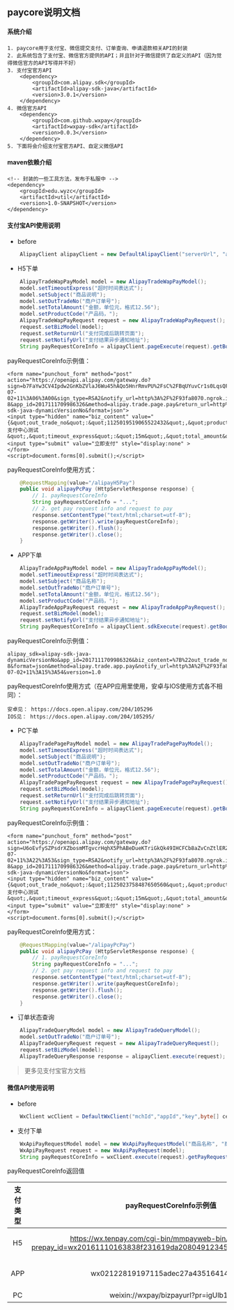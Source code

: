 ## paycore说明文档

#### 系统介绍

	1. paycore用于支付宝、微信提交支付、订单查询、申请退款相关API的封装
	2. 此系统包含了支付宝、微信官方提供的API；并且针对于微信提供了自定义的API（因为觉得微信官方的API写得并不好）
	3. 支付宝官方API
        <dependency>
            <groupId>com.alipay.sdk</groupId>
            <artifactId>alipay-sdk-java</artifactId>
            <version>3.0.1</version>
        </dependency>
	4. 微信官方API
		<dependency>
            <groupId>com.github.wxpay</groupId>
            <artifactId>wxpay-sdk</artifactId>
            <version>0.0.3</version>
        </dependency>
	5. 下面将会介绍支付宝官方API、自定义微信API

#### maven依赖介绍

	<!-- 封装的一些工具方法，发布于私服中 -->
    <dependency>
        <groupId>edu.wyzc</groupId>
        <artifactId>util</artifactId>
        <version>1.0-SNAPSHOT</version>
    </dependency>

#### 支付宝API使用说明

* before
```java
    AlipayClient alipayClient = new DefaultAlipayClient("serverUrl", "appId", "privateKey","format","charset","alipayPublicKey", "signType","proxyHost", "proxyPort");
```

* H5下单
```java
    AlipayTradeWapPayModel model = new AlipayTradeWapPayModel();
    model.setTimeoutExpress("超时时间表达式");
    model.setSubject("商品说明");
    model.setOutTradeNo("商户订单号");
    model.setTotalAmount("金额，单位元，格式12.56");
    model.setProductCode("产品码，");
    AlipayTradeWapPayRequest request = new AlipayTradeWapPayRequest();
    request.setBizModel(model);
    request.setReturnUrl("支付完成后跳转页面");
    request.setNotifyUrl("支付结果异步通知地址");
    String payRequestCoreInfo = alipayClient.pageExecute(request).getBody();
```
payRequestCoreInfo示例值：
```
<form name="punchout_form" method="post" action="https://openapi.alipay.com/gateway.do?sign=b7FaYw3CV4Ipdw2GnKbZVlaJ6Wu45hAQo5HnrRmvPU%2FsC%2FBqUYuvCr1s0LqsQFbMDGppXaPtI34NGDXs%2FlTcT4%2BHaVdKOTi3VXkrjYaQ79gr2qLsqLcDVsvnLojDJ7l0Z5u%2Bg3g%2B%2FG%2B77fnF4xNqhB6bPm%2FKeoaxg0NLFRAprwjYNEIyLk55u6ktcAEfK5k0jrJDtyHLqIAIaNPErfTrGS0OPF%2Fyx4Px7f4qipaJiloZE7gMOWp4h74ZVUD8d0outrbW5y74BgryD%2Bu%2BCNvGjY%2BV0kHXWrhJ5TaT7IOU%2BEqna3UkhiS011ih8KFAt2TBdxf3I9PKwNOZ6Iuv1Fc0OQ%3D%3D&timestamp=2018-07-02+11%3A06%3A00&sign_type=RSA2&notify_url=http%3A%2F%2F93fa8070.ngrok.io%2FalipayPayNotify&charset=UTF-8&app_id=2017111709986326&method=alipay.trade.page.pay&return_url=http%3A%2F%2Fwww.baidu.com&version=1.0&alipay_sdk=alipay-sdk-java-dynamicVersionNo&format=json">
<input type="hidden" name="biz_content" value="{&quot;out_trade_no&quot;:&quot;1125019519065522432&quot;,&quot;product_code&quot;:&quot;FAST_INSTANT_TRADE_PAY&quot;,&quot;subject&quot;:&quot;支付中心测试&quot;,&quot;timeout_express&quot;:&quot;15m&quot;,&quot;total_amount&quot;:&quot;0.01&quot;}">
<input type="submit" value="立即支付" style="display:none" >
</form>
<script>document.forms[0].submit();</script>
```
payRequestCoreInfo使用方式：
```java
    @RequestMapping(value="/alipayH5Pay")
    public void alipayPcPay (HttpServletResponse response) {
        // 1. payRequestCoreInfo
        String payRequestCoreInfo = "...";
        // 2. get pay request info and request to pay
        response.setContentType("text/html;charset=utf-8");
        response.getWriter().write(payRequestCoreInfo);
        response.getWriter().flush();
        response.getWriter().close();
    }
```

* APP下单
``` java
    AlipayTradeAppPayModel model = new AlipayTradeAppPayModel();
    model.setTimeoutExpress("超时时间表达式");
    model.setSubject("商品名称");
    model.setOutTradeNo("商户订单号");
    model.setTotalAmount("金额，单位元，格式12.56");
    model.setProductCode("产品码，");
    AlipayTradeAppPayRequest request = new AlipayTradeAppPayRequest();
    request.setBizModel(model);
    request.setNotifyUrl("支付结果异步通知地址");
    String payRequestCoreInfo = alipayClient.sdkExecute(request).getBody();
```
payRequestCoreInfo示例值：
```
alipay_sdk=alipay-sdk-java-dynamicVersionNo&app_id=2017111709986326&biz_content=%7B%22out_trade_no%22%3A%221125022030967079168%22%2C%22product_code%22%3A%22QUICK_MSECURITY_PAY%22%2C%22subject%22%3A%22%E6%94%AF%E4%BB%98%E4%B8%AD%E5%BF%83%E6%B5%8B%E8%AF%95%22%2C%22timeout_express%22%3A%2215m%22%2C%22total_amount%22%3A%220.01%22%7D&charset=UTF-8&format=json&method=alipay.trade.app.pay&notify_url=http%3A%2F%2F93fa8070.ngrok.io%2FalipayPayNotify&sign=cXSd8Uzoyue2FuScmxRpGwoMgjxR6GodRZRjv1pfKUoroOQi%2FBWml4iN8xjWqvzdSK2%2Bd1BEoPIFBO3mnUpNgdUsmr9UYSt0VTO55Ixj%2B6foxxRsrWXm1XduKJuYOFbGKb8nJuhPBnznNVMacCWTXIoWwpndcBNowTbg%2BdGZ4rrAjA3t9k%2Bw%2FSQ2KfmOpB6pMxf3ClSgltC6p5JiwZOMEaIA%2FcU%2BaAML6%2F33yzwJ91vL%2BmnH5%2BAYSboZM0Ds6jfSXWSwGtSdyLc8j7wzL44nX5zq7xgs022URJNNTpGjLs4hj3JUwXKpiV1IQmnCkX4TayY4rwIw48hCA39RhXacqQ%3D%3D&sign_type=RSA2&timestamp=2018-07-02+11%3A15%3A54&version=1.0
```
payRequestCoreInfo使用方式（在APP应用里使用，安卓与IOS使用方式各不相同）：
```
安卓见： https://docs.open.alipay.com/204/105296
IOS见： https://docs.open.alipay.com/204/105295/
```

* PC下单
```java
    AlipayTradePagePayModel model = new AlipayTradePagePayModel();
    model.setTimeoutExpress("超时时间表达式");
    model.setSubject("商品说明");
    model.setOutTradeNo("商户订单号");
    model.setTotalAmount("金额，单位元，格式12.56");
    model.setProductCode("产品码，");
    AlipayTradePagePayRequest request = new AlipayTradePagePayRequest();
    request.setBizModel(model);
    request.setReturnUrl("支付完成后跳转页面");
    request.setNotifyUrl("支付结果异步通知地址");
    String payRequestCoreInfo = alipayClient.pageExecute(request).getBody();
```
payRequestCoreInfo示例值：
```
<form name="punchout_form" method="post" action="https://openapi.alipay.com/gateway.do?sign=U6oEvfySZPsdrXZbosmMTgvcrHqhX5PhABeDueKTriGkQk49IHCFCb8aZvCnZtlERZlvLejKXT7SCKbIMpO8MQJRJhwwcnecssbEvFWAcsFLEk02Zhqb9If96REPoo60nTyu1Uj%2BQ2JNNb7V%2BLnYF%2BnHE0u9SDylFLVEFgeXYM%2B9oiM%2BgOGpL81gjNWKUzN9yDid%2BB5lyNsQvGbiYQ7AIQMDj%2FkcSmqvMDu4%2Bf81QVLyRLaus83ZTXJ6hZat27QOYQcNKWGiWdrF6FxiJh01UwLOSmtrZba5fv%2BDpUrlL9UP9IX2dwWEucMhUE7CsRi3uYiVwORLTzc%2FLUrNQGrS5w%3D%3D&timestamp=2018-07-02+11%3A22%3A53&sign_type=RSA2&notify_url=http%3A%2F%2F93fa8070.ngrok.io%2FalipayPayNotify&charset=UTF-8&app_id=2017111709986326&method=alipay.trade.page.pay&return_url=http%3A%2F%2Fwww.baidu.com&version=1.0&alipay_sdk=alipay-sdk-java-dynamicVersionNo&format=json">
<input type="hidden" name="biz_content" value="{&quot;out_trade_no&quot;:&quot;1125023758487650560&quot;,&quot;product_code&quot;:&quot;FAST_INSTANT_TRADE_PAY&quot;,&quot;subject&quot;:&quot;支付中心测试&quot;,&quot;timeout_express&quot;:&quot;15m&quot;,&quot;total_amount&quot;:&quot;0.01&quot;}">
<input type="submit" value="立即支付" style="display:none" >
</form>
<script>document.forms[0].submit();</script>
```
payRequestCoreInfo使用方式：
```java
    @RequestMapping(value="/alipayPcPay")
    public void alipayPcPay (HttpServletResponse response) {
        // 1. payRequestCoreInfo
        String payRequestCoreInfo = "...";
        // 2. get pay request info and request to pay
        response.setContentType("text/html;charset=utf-8");
        response.getWriter().write(payRequestCoreInfo);
        response.getWriter().flush();
        response.getWriter().close();
    }
```

* 订单状态查询
```java
    AlipayTradeQueryModel model = new AlipayTradeQueryModel();
    model.setOutTradeNo("商户订单号");
    AlipayTradeQueryRequest request = new AlipayTradeQueryRequest();
    request.setBizModel(model);
    AlipayTradeQueryResponse response = alipayClient.execute(request);
```
> 更多见支付宝官方文档


#### 微信API使用说明

* before
```java
    WxClient wcClient = DefaultWxClient("mchId","appId","key",byte[] certData,SignType.MD5,"proxyHost","proxyPort");
```

* 支付下单
```java
    WxApiPayRequestModel model = new WxApiPayRequestModel("商品名称", "商户订单号","总金额：单位分", "支付IP", "创建时间", "超时时间", "支付结果异步通知地址", "支付类型“);
    WxApiPayRequest request = new WxApiPayRequest(model);
    String payRequestCoreInfo = wxClient.execute(request).getPayRequestCoreInfo();
```
payRequestCoreInfo返回值

| 支付类型 | payRequestCoreInfo示例值 | 使用方式 |
|:------:|:------:|:------:|
|   H5   |https://wx.tenpay.com/cgi-bin/mmpayweb-bin/checkmweb?prepay_id=wx20161110163838f231619da20804912345&package=1037687096|拼接redirect_url后跳转，见：https://pay.weixin.qq.com/wiki/doc/api/H5.php?chapter=15_4|
|  APP   |wx02122819197115adec27a4351641484737|这是prepayId，需要重新签名供APP使用，见：https://pay.weixin.qq.com/wiki/doc/api/app/app.php?chapter=8_5   |
|   PC   |weixin://wxpay/bizpayurl?pr=igUlb14| 做成二维码供网页上扫描 |


